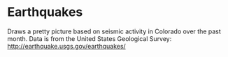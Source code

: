 # Earthquakes

Draws a pretty picture based on seismic activity in Colorado over the past month. Data is from the United States Geological Survey: http://earthquake.usgs.gov/earthquakes/
